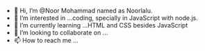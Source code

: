 - 👋 Hi, I’m @Noor Mohammad named as Noorlalu.
- 👀 I’m interested in ...coding, specially in JavaScript with node.js.
- 🌱 I’m currently learning ...HTML and CSS besides JavaScript
- 💞️ I’m looking to collaborate on ...
- 📫 How to reach me ...

<!---
Noorlalu/Noorlalu is a ✨ special ✨ repository because its `README.md` (this file) appears on your GitHub profile.
You can click the Preview link to take a look at your changes.
--->
